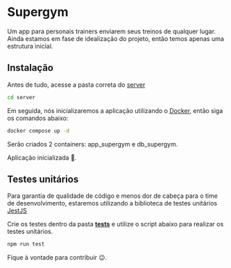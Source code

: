 # Supergym

Um app para personais trainers enviarem seus treinos de qualquer lugar. Ainda estamos em fase de idealização do projeto, então temos apenas uma estrutura inicial.

## Instalação

Antes de tudo, acesse a pasta correta do [server](https://github.com/rafael-jordao/supergym/tree/main/server)

```bash
cd server
```

Em seguida, nós inicializaremos a aplicação utilizando o [Docker](https://www.docker.com/), então siga os comandos abaixo:

```bash
docker compose up -d
```

Serão criados 2 containers: app_supergym e db_supergym.

Aplicação inicializada 🚀.

## Testes unitários

Para garantia de qualidade de código e menos dor de cabeça para o time de desenvolvimento, estaremos utilizando a biblioteca de testes unitários [JestJS](https://jestjs.io/pt-BR/docs/getting-started)

Crie os testes dentro da pasta [__tests__](https://github.com/rafael-jordao/supergym/tree/main/server/src/__tests__) e utilize o script abaixo para realizar os testes unitários.

```bash
npm run test
```

Fique à vontade para contribuir 😉.